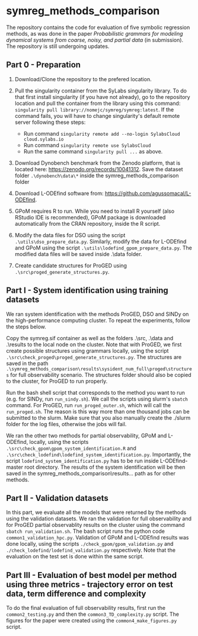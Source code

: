 # symreg_methods_comparison

The repository contains the code for evaluation of five symbolic regression methods, as was done in the paper _Probabilistic grammars for modeling dynamical systems from coarse, noisy, and partial data_ (in submission). The repository is still undergoing updates.


## Part 0 - Preparation

1. Download/Clone the repository to the prefered location.

2. Pull the singularity container from the SyLabs singularity library. To do that first install singularity (if you have not already), go to the repository location and pull the container from the library using this command:
`singularity pull library://nomejc/symreg/symreg:latest`. If the command fails, you will have to change singularity's default remote server following these steps:
    * Run command `singularity remote add --no-login SylabsCloud cloud.sylabs.io`
    * Run command `singularity remote use SylabsCloud`
    * Run the same command `singularity pull ...` as above.

4. Download Dynobench benchmark from the Zenodo platform, that is located here: https://zenodo.org/records/10041312. Save the dataset folder `.\dynobench\data\*` inside the symreg_methods_comparison folder

5. Download L-ODEfind software from: https://github.com/agussomacal/L-ODEfind.
  
7. GPoM requires R to run. While you need to install R yourself (also RStudio IDE is recommended), GPoM package is downloaded automatically from the CRAN repository, inside the R script.

8. Modify the data files for DSO using the script `.\utils\dso_prepare_data.py`. Similarly, modify the data for L-ODEfind and GPoM using the script `.\utils\lodefind_gpom_prepare_data.py`. The modified data files will be saved inside .\data folder.

9. Create candidate structures for ProGED using `.\src\proged_generate_structures.py`.

## Part I - System identification using training datasets
We ran system identification with the methods ProGED, DSO and SINDy on the high-performance computing cluster. To repeat the experiments, follow the steps below.

Copy the symreg.sif container as well as the folders .\src, .\data and .\results to the local node on the cluster. Note that with ProGED, we first create possible structures using grammars locally, using the script `.\src\check_proged\proged_generate_structures.py`. The structures are saved in the path `.\symreg_methods_comparison\results\sysident_num_full\proged\structures` for full observability scenario. The structures folder should also be copied to the cluster, for ProGED to run properly.
  
Run the bash shell script that corresponds to the method you want to run (e.g. for SINDy, run `run_sindy.sh`). We call the scripts using slurm's `sbatch` command. For ProGED, run `run_proged_outer.sh`, which will call the `run_proged.sh`. The reason is this way more than one thousand jobs can be submitted to the slurm. Make sure that you also manually create the ./slurm folder for the log files, otherwise the jobs will fail.

We ran the other two methods for partial observability, GPoM and L-ODEfind, locally, using the scripts `.\src\check_gpom\gpom_system_identification.R` and `.\src\check_lodefind\lodefind_system_identification.py`. Importantly, the script `lodefind_system_identification.py` has to be run inside L-ODEfind-master root directory. The results of the system identification will be then saved in the symreg_methods_comparison\results\... path as for other methods.

## Part II - Validation datasets
In this part, we evaluate all the models that were returned by the methods using the validation datasets. We ran the validation for full observability and for ProGED partial observablity results on the cluster using the command `sbatch run_validation.sh`. The bash script runs the python code `common1_validation_hpc.py`.
Validation of GPoM and L-ODEfind results was done locally, using the scripts `./check_gpom/gpom_validation.py` and `./check_lodefind/lodefind_validation.py` respectively. Note that the evaluation on the test set is done within the same script.

## Part III - Evaluation of best model per method using three metrics - trajectory error on test data, term difference and complexity
To do the final evaluation of full observability results, first run the `common2_testing.py` and then the `common3_TD_complexity.py` script. The figures for the paper were created using the `common4_make_figures.py` script.







